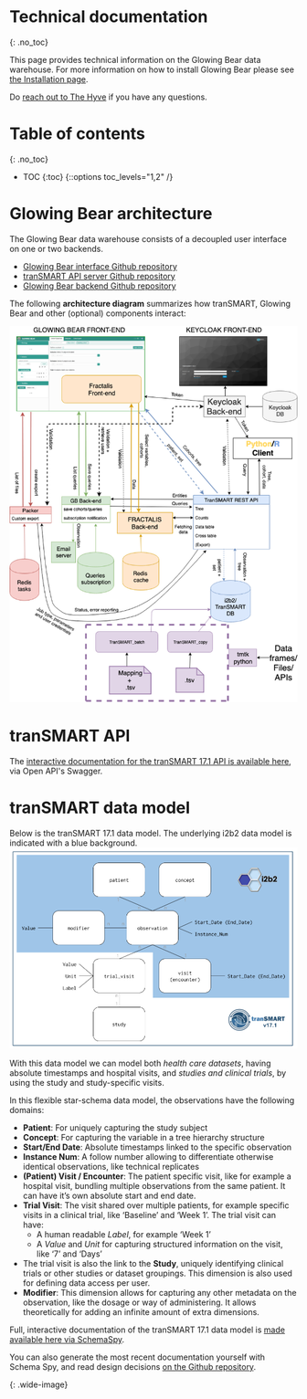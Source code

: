 # Technical documentation
{: .no_toc}

This page provides technical information on the Glowing Bear data warehouse. For
more information on how to install Glowing Bear please see
[the Installation page](/docs/installation).

Do [reach out to The Hyve](https://thehyve.nl/contact/) if you have any
questions.

# Table of contents
{: .no_toc}

* TOC
{:toc}
{::options toc_levels="1,2" /}

# Glowing Bear architecture

The Glowing Bear data warehouse consists of a decoupled user interface on one or
two backends.

* [Glowing Bear interface Github repository](https://github.com/thehyve/glowing-bear)
* [tranSMART API server Github repository](https://github.com/thehyve/transmart-core)
* [Glowing Bear backend Github repository](https://github.com/thehyve/gb-backend)

The following **architecture diagram** summarizes how tranSMART, Glowing Bear and
other (optional) components interact:


![Glowing Bear and tranSMART architecture][Glowing_Bear_TranSMART_architecture]

# tranSMART API

The [interactive documentation for the tranSMART 17.1 API is available here](https://transmart.thehyve.net/open-api/), via Open API's Swagger.

# tranSMART data model

Below is the tranSMART 17.1 data model. The underlying i2b2 data model is indicated with a blue background.
![tranSMART 17.1 data model][tranSMART_2017_data_model]

With this data model we can model both *health care datasets*, having absolute
timestamps and hospital visits, and *studies and clinical trials*, by using the
study and study-specific visits.

In this flexible star-schema data model, the observations have the following domains:
* **Patient**: For uniquely capturing the study subject
* **Concept**: For capturing the variable in a tree hierarchy structure
* **Start/End Date**: Absolute timestamps linked to the specific observation
* **Instance Num**: A follow number allowing to differentiate otherwise identical observations, like technical replicates
* **(Patient) Visit / Encounter**: The patient specific visit, like for example a hospital visit, bundling multiple observations from the same patient. It can have it’s own absolute start and end date.
* **Trial Visit**: The visit shared over multiple patients, for example specific visits in a clinical trial, like ‘Baseline’ and ‘Week 1’.
The trial visit can have:
   * A human readable *Label*, for example ‘Week 1’
   * A *Value* and *Unit* for capturing structured information on the visit, like ‘7’ and ‘Days’
* The trial visit is also the link to the **Study**, uniquely identifying clinical trials or other studies or dataset groupings. This dimension is also used for defining data access per user.
* **Modifier**: This dimension allows for capturing any other metadata on the observation, like the dosage or way of administering. It allows theoretically for adding an infinite amount of extra dimensions.

Full, interactive documentation of the tranSMART 17.1 data model is [made
available here via SchemaSpy](https://thehyve.github.io/transmart-core-db-doc/).

You can also generate the most recent documentation yourself with Schema Spy,
and read design decisions [on the Github repository](https://github.com/thehyve/transmart-core/tree/dev/transmart-data/db-doc).


[Glowing_Bear_TranSMART_architecture]: /docs/images/Glowing_Bear_TranSMART_architecture.png
[tranSMART_2017_data_model]: /docs/images/tranSMART_2017_data_model.png
{: .wide-image}
